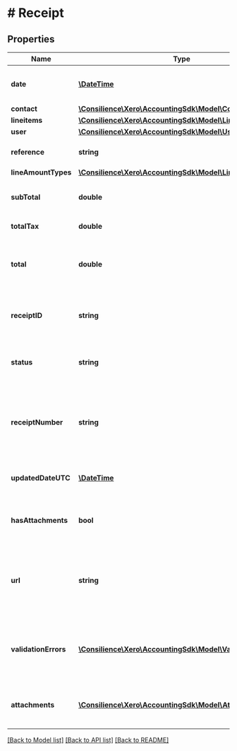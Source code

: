 # # Receipt

## Properties

Name | Type | Description | Notes
------------ | ------------- | ------------- | -------------
**date** | [**\DateTime**](\DateTime.md) | Date of receipt – YYYY-MM-DD | 
**contact** | [**\Consilience\Xero\AccountingSdk\Model\Contact**](Contact.md) |  | 
**lineitems** | [**\Consilience\Xero\AccountingSdk\Model\LineItem[]**](LineItem.md) |  | 
**user** | [**\Consilience\Xero\AccountingSdk\Model\User**](User.md) |  | 
**reference** | **string** | Additional reference number | [optional] 
**lineAmountTypes** | [**\Consilience\Xero\AccountingSdk\Model\LineAmountTypes**](LineAmountTypes.md) |  | [optional] 
**subTotal** | **double** | Total of receipt excluding taxes | [optional] 
**totalTax** | **double** | Total tax on receipt | [optional] 
**total** | **double** | Total of receipt tax inclusive (i.e. SubTotal + TotalTax) | [optional] 
**receiptID** | **string** | Xero generated unique identifier for receipt | [optional] 
**status** | **string** | Current status of receipt – see status types | [optional] 
**receiptNumber** | **string** | Xero generated sequence number for receipt in current claim for a given user | [optional] 
**updatedDateUTC** | [**\DateTime**](\DateTime.md) | Last modified date UTC format | [optional] 
**hasAttachments** | **bool** | boolean to indicate if a receipt has an attachment | [optional] 
**url** | **string** | URL link to a source document – shown as “Go to [appName]” in the Xero app | [optional] 
**validationErrors** | [**\Consilience\Xero\AccountingSdk\Model\ValidationError[]**](ValidationError.md) | Displays array of validation error messages from the API | [optional] 
**attachments** | [**\Consilience\Xero\AccountingSdk\Model\Attachment[]**](Attachment.md) | Displays array of attachments from the API | [optional] 

[[Back to Model list]](../../README.md#documentation-for-models) [[Back to API list]](../../README.md#documentation-for-api-endpoints) [[Back to README]](../../README.md)


